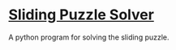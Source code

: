 # [Sliding Puzzle Solver](https://www.codewars.com/kata/5a20eeccee1aae3cbc000090)

A python program for solving the sliding puzzle.

